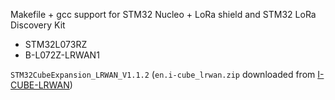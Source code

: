 Makefile + gcc support for STM32 Nucleo + LoRa shield and STM32 LoRa Discovery Kit

* STM32L073RZ
* B-L072Z-LRWAN1

`STM32CubeExpansion_LRWAN_V1.1.2` (`en.i-cube_lrwan.zip` downloaded from
[I-CUBE-LRWAN](http://www.st.com/en/embedded-software/i-cube-lrwan.html))
